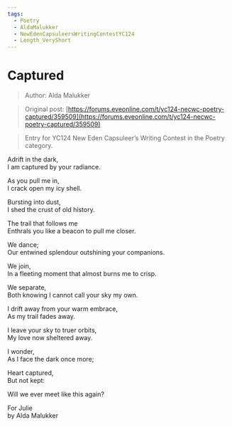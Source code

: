 ```yaml
---
tags:
  - Poetry
  - AldaMalukker
  - NewEdenCapsuleersWritingContestYC124
  - Length_VeryShort
---
```


# Captured

> Author: Alda Malukker

> Original post: [https://forums.eveonline.com/t/yc124-necwc-poetry-captured/359509](https://forums.eveonline.com/t/yc124-necwc-poetry-captured/359509)

> Entry for YC124 New Eden Capsuleer’s Writing Contest in the Poetry category.


Adrift in the dark,<br>
I am captured by your radiance.<br>

As you pull me in,<br>
I crack open my icy shell.<br>

Bursting into dust,<br>
I shed the crust of old history.<br>

The trail that follows me<br>
Enthrals you like a beacon to pull me closer.<br>

We dance;<br>
Our entwined splendour outshining your companions.<br>

We join,<br>
In a fleeting moment that almost burns me to crisp.<br>

We separate,<br>
Both knowing I cannot call your sky my own.<br>

I drift away from your warm embrace,<br>
As my trail fades away.<br>

I leave your sky to truer orbits,<br>
My love now sheltered away.<br>

I wonder,<br>
As I face the dark once more;<br>

Heart captured,<br>
But not kept:<br>

Will we ever meet like this again?<br>

For Julie<br>
by Alda Malukker<br>